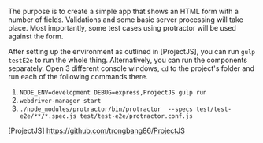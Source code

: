 The purpose is to create a simple app that shows an HTML form with a number of fields. Validations and some basic server processing will take place. Most importantly, some test cases using protractor will be used against the form.

After setting up the environment as outlined in [ProjectJS], you can run `gulp testE2e` to run the whole thing. Alternatively, you can run the components separately. Open 3 different console windows, `cd` to the project's folder and run each of the following commands there.

1. `NODE_ENV=development DEBUG=express,ProjectJS gulp run`
2. `webdriver-manager start`
3. `./node_modules/protractor/bin/protractor  --specs test/test-e2e/**/*.spec.js test/test-e2e/protractor.conf.js`

[ProjectJS] https://github.com/trongbang86/ProjectJS